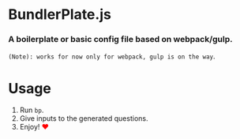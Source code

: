 # BundlerPlate.js
### A boilerplate or basic config file based on webpack/gulp.

`(Note): works for now only for webpack, gulp is on the way`.

# Usage 

1. Run `bp`.
2. Give inputs to the generated questions.
3. Enjoy! <span style="color:red">&hearts;</span>